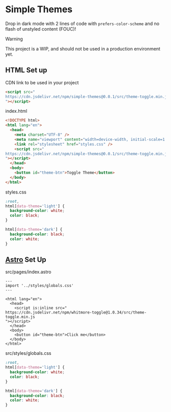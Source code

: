 # Simple Themes

Drop in dark mode with 2 lines of code with `prefers-color-scheme` and no flash of unstyled content (FOUC)!

> [!WARNING]
> This project is a WIP, and should not be used in a production environment yet.

## HTML Set up

CDN link to be used in your project

```html
<script src="
https://cdn.jsdelivr.net/npm/simple-themes@0.0.1/src/theme-toggle.min.js
"></script>
```

index.html
```html
<!DOCTYPE html>
<html lang="en">
  <head>
    <meta charset="UTF-8" />
    <meta name="viewport" content="width=device-width, initial-scale=1.0" />
    <link rel="stylesheet" href="styles.css" />
    <script src="
https://cdn.jsdelivr.net/npm/simple-themes@0.0.1/src/theme-toggle.min.js
"></script>
  </head>
  <body>
    <button id="theme-btn">Toggle Theme</button>
  </body>
</html>
```

styles.css
```css
:root,
html[data-theme='light'] {
  background-color: white;
  color: black;
}

html[data-theme='dark'] {
  background-color: black;
  color: white;
}
```

## [Astro](https://github.com/withastro/astro) Set Up

src/pages/index.astro
```astro
---
import '../styles/globals.css'
---

<html lang="en">
  <head>
    <script is:inline src="
https://cdn.jsdelivr.net/npm/whitmore-toggle@1.0.34/src/theme-toggle.min.js
"></script>
  </head>
  <body>
    <button id="theme-btn">Click me</button>
  </body>
</html>
```

src/styles/globals.css
```css
:root,
html[data-theme='light'] {
  background-color: white;
  color: black;
}

html[data-theme='dark'] {
  background-color: black;
  color: white;
}
```
